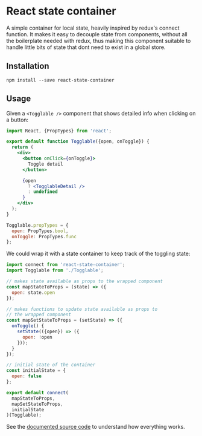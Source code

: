 # React state container

A simple container for local state, heavily inspired by redux's connect function. 
It makes it easy to decouple state from components, without all the boilerplate needed with redux, thus making this component suitable to handle little bits of state that dont need to exist in a global store.

## Installation

```
npm install --save react-state-container
```

## Usage

Given a `<Togglable />` component that shows detailed info when clicking on a button:

```jsx
import React, {PropTypes} from 'react';

export default function Togglable({open, onToggle}) {
  return (
    <div>
      <button onClick={onToggle}>
        Toggle detail
      </button>

      {open 
        ? <TogglableDetail /> 
        : undefined
      }
    </div>
  );
}

Togglable.propTypes = {
  open: PropTypes.bool,
  onToggle: PropTypes.func
};
```

We could wrap it with a state container to keep track of the toggling state:

```jsx
import connect from 'react-state-container';
import Togglable from './Togglable';

// makes state available as props to the wrapped component
const mapStateToProps = (state) => ({
  open: state.open
});

// makes functions to update state available as props to
// the wrapped component
const mapSetStateToProps = (setState) => ({
  onToggle() {
    setState(({open}) => ({
      open: !open
    }));
  }
});

// initial state of the container
const initialState = {
  open: false
};

export default connect(
  mapStateToProps,
  mapSetStateToProps,
  initialState
)(Togglable);
```

See the [documented source code](./index.js) to understand how everything works.
